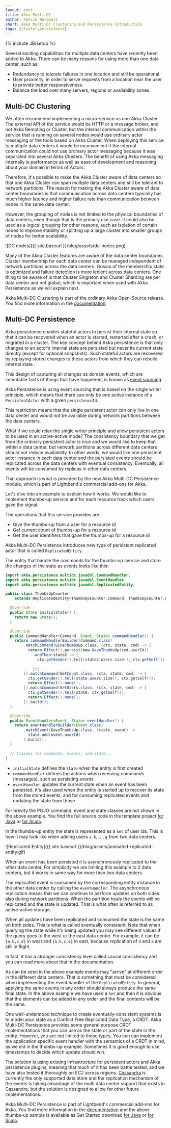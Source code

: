 ```yaml
---
layout: post
title: Akka Multi-DC
author: Patrik Nordwall
short: Akka Multi-DC Clustering and Persistence introduction
tags: [cluster,persistence]
---
```

{% include JB/setup %}

Several exciting capabilities for multiple data centers have recently been added to Akka. There can be many reasons for using more than one data center, such as:

* Redundancy to tolerate failures in one location and still be operational.
* User proximity, in order to serve requests from a location near the user to provide better responsiveness.
* Balance the load over many servers, regions or availability zones.

## Multi-DC Clustering

We often recommend implementing a micro-service as one Akka Cluster. The external API of the
service would be HTTP or a message broker, and not Akka Remoting or Cluster, but the internal
communication within the service that is running on several nodes would use ordinary actor 
messaging or the tools based on Akka Cluster. When deploying this service to multiple data
centers it would be inconvenient if the internal communication could not use ordinary actor 
messaging because it was separated into several Akka Clusters. The benefit of using Akka
messaging internally is performance as well as ease of development and reasoning about
your domain in terms of Actors.

Therefore, it's possible to make the Akka Cluster aware of data centers so that one Akka
Cluster can span multiple data centers and still be tolerant to network partitions.
The reason for making the Akka Cluster aware of data center boundaries is that
communication across data centers typically has much higher latency and higher failure
rate than communication between nodes in the same data center.

However, the grouping of nodes is not limited to the physical boundaries of data centers,
even though that is the primary use case. It could also be used as a logical grouping
for other reasons, such as isolation of certain nodes to improve stability or splitting
up a large cluster into smaller groups of nodes for better scalability.

![DC nodes]({{ site.baseurl }}/blog/assets/dc-nodes.png)

Many of the Akka Cluster features are aware of the data center boundaries. Cluster membership
for each data center can be managed independent of network partitions across the data centers.
Gossip of the membership state is optimized and failure detection is more lenient across data
centers. One thing to be aware of is that Cluster Singleton and Cluster Sharding are per data
center and not global, which is important when used with Akka Persistence as we will explain
next.

Akka Multi-DC Clustering is part of the ordinary Akka Open-Source release. You find more
information in the [documentation](https://doc.akka.io/docs/akka/current/cluster-dc.html).

## Multi-DC Persistence

Akka persistence enables stateful actors to persist their internal state so that it can be
recovered when an actor is started, restarted after a crash, or migrated in a cluster.
The key concept behind Akka persistence is that only changes to an actor’s internal state
are persisted but never its current state directly (except for optional snapshots).
Such stateful actors are recovered by replaying stored changes to these actors from
which they can rebuild internal state.

This design of capturing all changes as domain events, which are immutable facts of things
that have happened, is known as [event sourcing](https://msdn.microsoft.com/en-us/library/jj591559.aspx).

Akka Persistence is using event sourcing that is based on the single writer principle,
which means that there can only be one active instance of a `PersistentActor` with a
given `persistenceId`.

This restriction means that the single persistent actor can only live in one data center
and would not be available during network partitions between the data centers.

What if we could relax the single writer principle and allow persistent actors to be
used in an active-active mode? The consistency boundary that we get from the ordinary
persistent actor is nice and we would like to keep that within a data center, but network
partitions across different data centers should not reduce availability. In other words,
we would like one persistent actor instance in each data center and the persisted events 
should be replicated across the data centers with eventual consistency. Eventually, all 
events will be consumed by replicas in other data centers.

That approach is what is provided by the new Akka Multi-DC Persistence module, which is
part of Lightbend's commercial add-ons for Akka. 

Let's dive into an example to explain how it works. We would like to implement thumbs-up
service and for each resource track which users gave the signal.

The operations that this service provides are:

* Give the thumbs-up from a user for a resource id
* Get current count of thumbs-up for a resource id
* Get the user identifiers that gave the thumbs-up for a resource id

Akka Multi-DC Persistence introduces new type of persistent replicated actor that is
called `ReplicatedEntity`.

The entity that handle the commands for the thumbs-up service and store the changes of
the state as events looks like this:

```java
import akka.persistence.multidc.javadsl.CommandHandler;
import akka.persistence.multidc.javadsl.EventHandler;
import akka.persistence.multidc.javadsl.ReplicatedEntity;

public class ThumbsUpCounter
    extends ReplicatedEntity<ThumbsUpCounter.Command, ThumbsUpCounter.Event, ThumbsUpCounter.State> {

  @Override
  public State initialState() {
    return new State();
  }

  @Override
  public CommandHandler<Command, Event, State> commandHandler() {
    return commandHandlerBuilder(Command.class)
        .matchCommand(GiveThumbsUp.class, (ctx, state, cmd) -> {
          return Effect().persist(new GaveThumbsUp(cmd.userId))
            .andThen(state2 -> {
              ctx.getSender().tell(state2.users.size(), ctx.getSelf());

            });
        }).matchCommand(GetCount.class, (ctx, state, cmd) -> {
          ctx.getSender().tell(state.users.size(), ctx.getSelf());
          return Effect().none();
        }).matchCommand(GetUsers.class, (ctx, state, cmd) -> {
          ctx.getSender().tell(state, ctx.getSelf());
          return Effect().none();
        }).build();
  }

  @Override
  public EventHandler<Event, State> eventHandler() {
    return eventHandlerBuilder(Event.class)
        .matchEvent(GaveThumbsUp.class, (state, event) ->
          state.add(event.userId)
        ).build();
  }

  // Classes for commands, events, and state...
}
```

* `initialState` defines the `State` when the entity is first created
* `commandHandler` defines the actions when receiving commands (messages), such as persisting events 
* `eventHandler` updates the current state when an event has been persisted, it's also used when the entity is started up to recover its state from the stored events, and for consuming replicated events and updating the state from those

For brevity the POJO command, event and state classes are not shown in the above example. You find the full source code in the template project [for Java](https://developer.lightbend.com/start/?group=akka&project=akka-samples-persistence-dc-java)
or [for Scala](https://developer.lightbend.com/start/?group=akka&project=akka-samples-persistence-dc-scala).

In the thumbs-up entity the state is represented as a `Set` of user ids. This is how it may
look like when adding users `a`, `b`, ..., `g` from two data centers.

![Replicated Entity]({{ site.baseurl }}/blog/assets/animated-replicated-entity.gif)

When an event has been persisted it is asynchronously replicated to the other data center. 
For simplicity we are limiting this example to 2 data centers, but it works in same way for more
than two data centers.

The replicated event is consumed by the corresponding entity instance in the other data center
by calling the `eventHandler`. The asynchronous replication means that we can continue to perform
updates on both sides also during network partitions. When the partition heals the events will be
replicated and the state is updated. That is what often is referred to as active-active storage.

When all updates have been replicated and consumed the state is the same on both sides.
This is what is called eventually consistent. Note that when querying the state while 
it's being updated you may see different values if the query goes to the west or the east
data center. For example, it can be `{a,b,c,d}` in west and `{a,b,c,e}` in east, because replication of
`d` and `e` are still in flight.

In fact, it has a stronger consistency level called causal consistency and you can read more about that in the documentation.

As can be seen in the above example events may "arrive" at different order in the different
data centers. That is something that must be considered when implementing the event handler
of the `ReplicatedEntity`. In general, applying the same events in any order should always 
produce the same final state. In the above example we have used a `Set` and then it is obvious
that the elements can be added in any order and the final contents will be the same. 

One well-understood technique to create eventually-consistent systems is to model your 
state as a Conflict Free Replicated Data Type, a CRDT. Akka Multi-DC Persistence provides
some general purpose CRDT implementations that you can use as the state or part of the state
in the entity. However, you are not limited to those types. You can can implement the
application specific event handler with the semantics of a CRDT in mind, as we did in the
thumbs-up example. Sometimes it is good enough to use timestamps to decide which update should win.

The solution is using existing infrastructure for persistent actors and Akka persistence plugins, meaning that much of it has been battle tested, and we have also tested it thoroughly on EC2 across regions. [Cassandra](https://cassandra.apache.org/) is currently the only supported data store and the replication mechanism of the events is taking advantage of the multi data center support that exists in Cassandra, but the solution is designed to allow for other future implementations.

Akka Multi-DC Persistence is part of Lightbend's commercial add-ons for Akka. You find more
information in the [documentation](https://doc.akka.io/docs/akka/current/cluster-dc.html)
and the above thumbs-up sample is available as Get Started download 
[for Java](https://developer.lightbend.com/start/?group=akka&project=akka-samples-persistence-dc-java)
or [for Scala](https://developer.lightbend.com/start/?group=akka&project=akka-samples-persistence-dc-scala).

